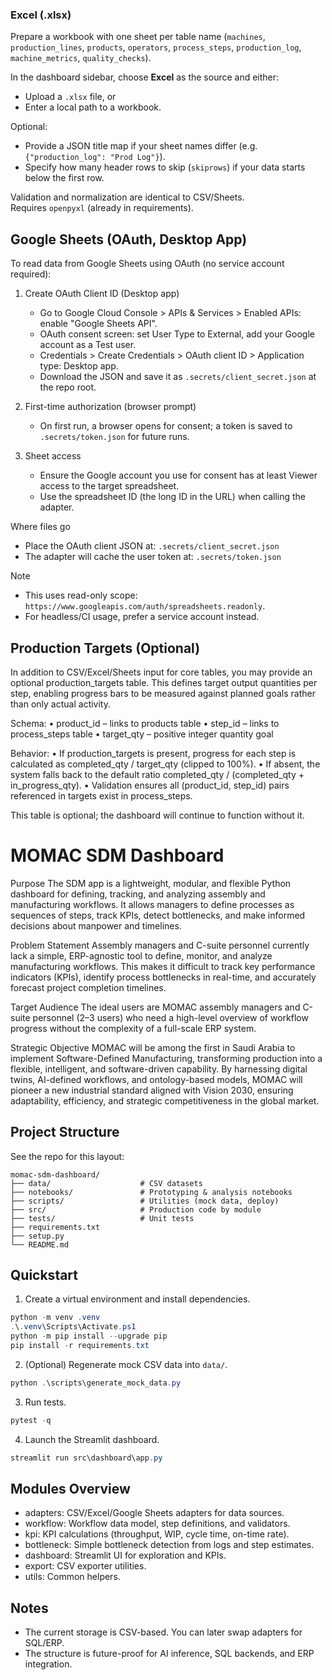 ### Excel (.xlsx)

Prepare a workbook with one sheet per table name
(`machines`, `production_lines`, `products`, `operators`, `process_steps`,
`production_log`, `machine_metrics`, `quality_checks`).

In the dashboard sidebar, choose **Excel** as the source and either:

- Upload a `.xlsx` file, or
- Enter a local path to a workbook.

Optional:
- Provide a JSON title map if your sheet names differ
  (e.g. `{"production_log": "Prod Log"}`).
- Specify how many header rows to skip (`skiprows`) if your data starts below
  the first row.

Validation and normalization are identical to CSV/Sheets.  
Requires `openpyxl` (already in requirements).

## Google Sheets (OAuth, Desktop App)

To read data from Google Sheets using OAuth (no service account required):

1) Create OAuth Client ID (Desktop app)
	- Go to Google Cloud Console > APIs & Services > Enabled APIs: enable "Google Sheets API".
	- OAuth consent screen: set User Type to External, add your Google account as a Test user.
	- Credentials > Create Credentials > OAuth client ID > Application type: Desktop app.
	- Download the JSON and save it as `.secrets/client_secret.json` at the repo root.

2) First-time authorization (browser prompt)
	- On first run, a browser opens for consent; a token is saved to `.secrets/token.json` for future runs.

3) Sheet access
	- Ensure the Google account you use for consent has at least Viewer access to the target spreadsheet.
	- Use the spreadsheet ID (the long ID in the URL) when calling the adapter.

Where files go
- Place the OAuth client JSON at: `.secrets/client_secret.json`
- The adapter will cache the user token at: `.secrets/token.json`

Note
- This uses read-only scope: `https://www.googleapis.com/auth/spreadsheets.readonly`.
- For headless/CI usage, prefer a service account instead.

## Production Targets (Optional)

In addition to CSV/Excel/Sheets input for core tables, you may provide an optional production_targets table.
This defines target output quantities per step, enabling progress bars to be measured against planned goals rather than only actual activity.

Schema:
	•	product_id – links to products table
	•	step_id – links to process_steps table
	•	target_qty – positive integer quantity goal

Behavior:
	•	If production_targets is present, progress for each step is calculated as completed_qty / target_qty (clipped to 100%).
	•	If absent, the system falls back to the default ratio completed_qty / (completed_qty + in_progress_qty).
	•	Validation ensures all (product_id, step_id) pairs referenced in targets exist in process_steps.

This table is optional; the dashboard will continue to function without it.

# MOMAC SDM Dashboard

Purpose
The SDM app is a lightweight, modular, and flexible Python dashboard for defining, tracking, and analyzing assembly and manufacturing workflows. It allows managers to define processes as sequences of steps, track KPIs, detect bottlenecks, and make informed decisions about manpower and timelines.

Problem Statement
Assembly managers and C-suite personnel currently lack a simple, ERP-agnostic tool to define, monitor, and analyze manufacturing workflows. This makes it difficult to track key performance indicators (KPIs), identify process bottlenecks in real-time, and accurately forecast project completion timelines.

Target Audience
The ideal users are MOMAC assembly managers and C-suite personnel (2–3 users) who need a high-level overview of workflow progress without the complexity of a full-scale ERP system.

Strategic Objective
MOMAC will be among the first in Saudi Arabia to implement Software-Defined Manufacturing, transforming production into a flexible, intelligent, and software-driven capability. By harnessing digital twins, AI-defined workflows, and ontology-based models, MOMAC will pioneer a new industrial standard aligned with Vision 2030, ensuring adaptability, efficiency, and strategic competitiveness in the global market.

## Project Structure

See the repo for this layout:

```
momac-sdm-dashboard/
├── data/                    # CSV datasets
├── notebooks/               # Prototyping & analysis notebooks
├── scripts/                 # Utilities (mock data, deploy)
├── src/                     # Production code by module
├── tests/                   # Unit tests
├── requirements.txt
├── setup.py
└── README.md
```

## Quickstart

1) Create a virtual environment and install dependencies.

```powershell
python -m venv .venv
.\.venv\Scripts\Activate.ps1
python -m pip install --upgrade pip
pip install -r requirements.txt
```

2) (Optional) Regenerate mock CSV data into `data/`.

```powershell
python .\scripts\generate_mock_data.py
```

3) Run tests.

```powershell
pytest -q
```

4) Launch the Streamlit dashboard.

```powershell
streamlit run src\dashboard\app.py
```

## Modules Overview

- adapters: CSV/Excel/Google Sheets adapters for data sources.
- workflow: Workflow data model, step definitions, and validators.
- kpi: KPI calculations (throughput, WIP, cycle time, on-time rate).
- bottleneck: Simple bottleneck detection from logs and step estimates.
- dashboard: Streamlit UI for exploration and KPIs.
- export: CSV exporter utilities.
- utils: Common helpers.

## Notes

- The current storage is CSV-based. You can later swap adapters for SQL/ERP.
- The structure is future-proof for AI inference, SQL backends, and ERP integration.
